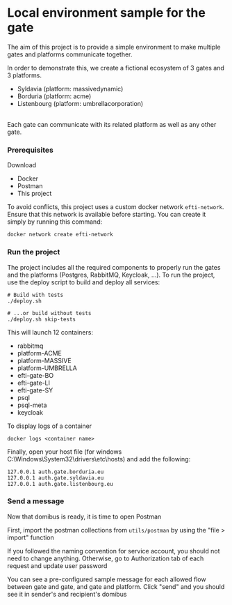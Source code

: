 <h1>Local environment sample for the gate</h1>


The aim of this project is to provide a simple environment to make multiple gates and platforms communicate together. 

In order to demonstrate this, we create a fictional ecosystem of 3 gates and 3 platforms.
<ul>
<li>Syldavia (platform: massivedynamic)</li>
<li>Borduria (platform: acme)</li>
<li>Listenbourg (platform: umbrellacorporation)</li>
</ul>
<br>
Each gate can communicate with its related platform as well as any other gate.

<h3> Prerequisites </h3>

Download
<ul>
  <li>Docker</li>
  <li>Postman</li>
  <li>This project</li>
</ul>

To avoid conflicts, this project uses a custom docker network `efti-network`. Ensure that this network is available before starting. You can create it simply by running this command:
```
docker network create efti-network
```
<h3> Run the project </h3>

The project includes all the required components to properly run the gates and the platforms (Postgres, RabbitMQ, Keycloak, ...).
To run the project, use the deploy script to build and deploy all services:

```shell
# Build with tests
./deploy.sh

# ...or build without tests
./deploy.sh skip-tests
```

This will launch 12 containers:
<ul>
  <li>rabbitmq</li>
  <li>platform-ACME</li>
  <li>platform-MASSIVE</li>
  <li>platform-UMBRELLA</li>
  <li>efti-gate-BO</li>
  <li>efti-gate-LI</li>
  <li>efti-gate-SY</li>
  <li>psql</li>
  <li>psql-meta</li>
  <li>keycloak</li>
</ul>

To display logs of a container 
```
docker logs <container name>
```

Finally, open your host file (for windows C:\Windows\System32\drivers\etc\hosts) and add the following:
```
127.0.0.1 auth.gate.borduria.eu
127.0.0.1 auth.gate.syldavia.eu
127.0.0.1 auth.gate.listenbourg.eu
```

<h3>Send a message</h3>

Now that domibus is ready, it is time to open Postman

First, import the postman collections from `utils/postman` by using the "file > import" function

If you followed the naming convention for service account, you should not need to change anything. Otherwise, go to Authorization tab of each request and update user password

You can see a pre-configured sample message for each allowed flow between gate and gate, and gate and platform. Click "send" and you should see it in sender's and recipient's domibus